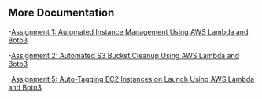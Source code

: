 ## More Documentation
-[Assignment 1: Automated Instance Management Using AWS Lambda and Boto3](README-EC2.md)

-[Assignment 2: Automated S3 Bucket Cleanup Using AWS Lambda and Boto3](README-S3.md)

-[Assignment 5: Auto-Tagging EC2 Instances on Launch Using AWS Lambda and Boto3](README-S3.md)
